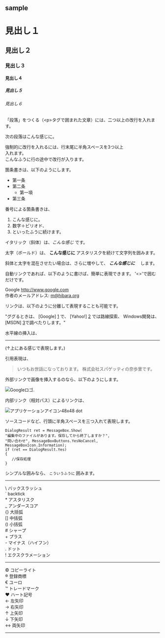 ﻿## sample

# 見出し１
## 見出し２
### 見出し３
#### 見出し４
##### 見出し５
###### 見出し６


「段落」をつくる（&lt;p&gt;タグで囲まれた文章）には、二つ以上の改行を入れます。

次の段落はこんな感じに。

強制的に改行を入れるには、行末尾に半角スペースを3つ以上   
入れます。   
こんなふうに行の途中で改行が入ります。

箇条書きは、以下のようにします。

* 第一条
* 第二条
   * 第一項 
* 第三条 

番号による箇条書きは、

1. こんな感じに。
2. 数字＋ピリオド、
3. といったふうに続けます。

イタリック（斜体）は、*こんな感じ*   です。

太字（ボールド）は、  **こんな感じに**  アスタリスクを続けて文字列を囲みます。

斜体と太字を混在させたい場合は、さらに増やして、 ***こんな感じに*** 　します。

自動リンクであれば、以下のように書けば、簡単に表現できます。
'<>'で囲むだけです。

Google <http://www.google.com>   
作者のメールアドレス: <m@hibara.org>

リンクは、以下のように分離して表現することも可能です。    

"ググるときは、 [Google] [1] で、 [Yahoo!] [2] では路線探索、 Windows開発は、[MSDN] [3]で調べたりします。"

[1]: http://google.com/        "Google"
[2]: http://www.yahoo.co.jp/  "Yahoo!"
[3]: http://msdn.microsoft.com/ja-jp/    "MSDN"

水平線の挿入は、

------
(↑上にある感じで表現します。)


引用表現は、
> いつもお世話になっております。
> 株式会社スパゲッティの奈歩里です。

外部リンクで画像を挿入するのなら、以下のようにします。

![Googleロゴ](http://www.google.com/intl/en_ALL/images/srpr/logo1w.png).

内部リンク（相対パス）によるリンクは、

![アプリケーションアイコン48x48 dot](main_icon_48x48.png)

ソースコードなど、行頭に半角スペースを三つ入れて表現します。

    DialogResult ret = MessageBox.Show(   
    "編集中のファイルがあります。保存してから終了しますか？",   
    "問い合わせ", MessageBoxButtons.YesNoCancel, MessageBoxIcon.Information);
    if (ret == DialogResult.Yes)   
    {   
       //保存処理
    }    

シンプルな囲みなら、 ``` こういうふうに ``` 囲みます。

-----

\\   バックスラッシュ    
\`   backtick    
\*   アスタリスク   
\_   アンダースコア  
\{\}  大括弧  
\[\]  中括弧   
\(\)  小括弧   
\#   シャープ   
\+   プラス   
\-   マイナス（ハイフン）  
\.   ドット  
\!   エクスクラメーション   

---

&copy;	コピーライト   
&reg;	登録商標   
&euro;	ユーロ   
&trade;	トレードマーク   
&hearts;	ハート記号   
&larr;	左矢印   
&rarr;	右矢印   
&uarr;	上矢印   
&darr;	下矢印  
&harr;	両矢印   

---
